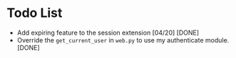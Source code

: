 Todo List
===

+ Add expiring feature to the session extension [04/20] [DONE]
+ Override the `get_current_user` in `web.py` to use my authenticate module. [DONE]

